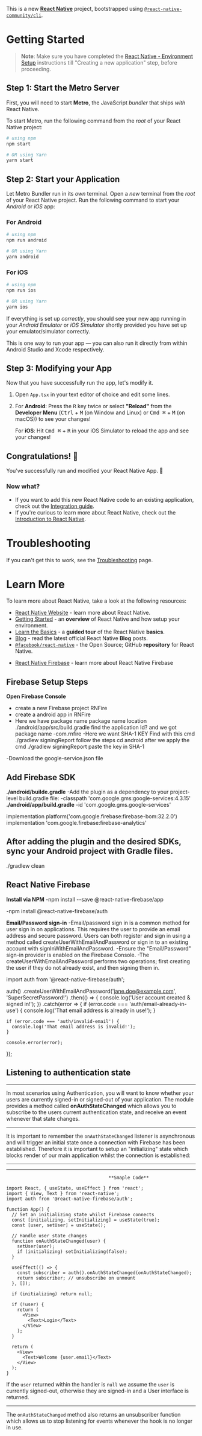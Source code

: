 This is a new [**React Native**](https://reactnative.dev) project, bootstrapped using [`@react-native-community/cli`](https://github.com/react-native-community/cli).

# Getting Started

> **Note**: Make sure you have completed the [React Native - Environment Setup](https://reactnative.dev/docs/environment-setup) instructions till "Creating a new application" step, before proceeding.

## Step 1: Start the Metro Server

First, you will need to start **Metro**, the JavaScript _bundler_ that ships _with_ React Native.

To start Metro, run the following command from the _root_ of your React Native project:

```bash
# using npm
npm start

# OR using Yarn
yarn start
```

## Step 2: Start your Application

Let Metro Bundler run in its _own_ terminal. Open a _new_ terminal from the _root_ of your React Native project. Run the following command to start your _Android_ or _iOS_ app:

### For Android

```bash
# using npm
npm run android

# OR using Yarn
yarn android
```

### For iOS

```bash
# using npm
npm run ios

# OR using Yarn
yarn ios
```

If everything is set up _correctly_, you should see your new app running in your _Android Emulator_ or _iOS Simulator_ shortly provided you have set up your emulator/simulator correctly.

This is one way to run your app — you can also run it directly from within Android Studio and Xcode respectively.

## Step 3: Modifying your App

Now that you have successfully run the app, let's modify it.

1. Open `App.tsx` in your text editor of choice and edit some lines.
2. For **Android**: Press the <kbd>R</kbd> key twice or select **"Reload"** from the **Developer Menu** (<kbd>Ctrl</kbd> + <kbd>M</kbd> (on Window and Linux) or <kbd>Cmd ⌘</kbd> + <kbd>M</kbd> (on macOS)) to see your changes!

   For **iOS**: Hit <kbd>Cmd ⌘</kbd> + <kbd>R</kbd> in your iOS Simulator to reload the app and see your changes!

## Congratulations! :tada:

You've successfully run and modified your React Native App. :partying_face:

### Now what?

- If you want to add this new React Native code to an existing application, check out the [Integration guide](https://reactnative.dev/docs/integration-with-existing-apps).
- If you're curious to learn more about React Native, check out the [Introduction to React Native](https://reactnative.dev/docs/getting-started).

# Troubleshooting

If you can't get this to work, see the [Troubleshooting](https://reactnative.dev/docs/troubleshooting) page.

# Learn More

To learn more about React Native, take a look at the following resources:

- [React Native Website](https://reactnative.dev) - learn more about React Native.
- [Getting Started](https://reactnative.dev/docs/environment-setup) - an **overview** of React Native and how setup your environment.
- [Learn the Basics](https://reactnative.dev/docs/getting-started) - a **guided tour** of the React Native **basics**.
- [Blog](https://reactnative.dev/blog) - read the latest official React Native **Blog** posts.
- [`@facebook/react-native`](https://github.com/facebook/react-native) - the Open Source; GitHub **repository** for React Native.

<!-- ============================================= My Steps ============================================= -->
<!-- ============================================= Firebase Steps ======================================= -->

- [React Native Firebase](https://rnfirebase.io/) - learn more about React Native Firebase

## Firebase Setup Steps

**Open Firebase Console**

- create a new Firebase project RNFire
- create a android app in RNFire
- Here we have package name
  package name location ./android/app/src/build.gradle
  find the application Id? and we got package name
  -com.rnfire
  -Here we want SHA-1 KEY
  Find with this cmd ./gradlew signingReport
  follow the steps
  cd android after we apply the cmd
  ./gradlew signingReport
  paste the key in SHA-1

-Download the google-service.json file

## Add Firebase SDK

**./android/builde.gradle**
-Add the plugin as a dependency to your project-level build.gradle file:
-classpath 'com.google.gms:google-services:4.3.15'
**./android/app/build.gradle**
-id 'com.google.gms.google-services'

implementation platform('com.google.firebase:firebase-bom:32.2.0')
implementation 'com.google.firebase:firebase-analytics'

## After adding the plugin and the desired SDKs, sync your Android project with Gradle files.

./gradlew clean

## React Native Firebase

**Install via NPM**
-npm install --save @react-native-firebase/app

-npm install @react-native-firebase/auth

**Email/Password sign-in**
-Email/password sign in is a common method for user sign in on applications. This requires the user to provide an email address and secure password. Users can both register and sign in using a method called createUserWithEmailAndPassword or sign in to an existing account with signInWithEmailAndPassword.
-Ensure the "Email/Password" sign-in provider is enabled on the Firebase Console.
-The createUserWithEmailAndPassword performs two operations; first creating the user if they do not already exist, and then signing them in.

import auth from '@react-native-firebase/auth';

auth()
.createUserWithEmailAndPassword('jane.doe@example.com', 'SuperSecretPassword!')
.then(() => {
console.log('User account created & signed in!');
})
.catch(error => {
if (error.code === 'auth/email-already-in-use') {
console.log('That email address is already in use!');
}

    if (error.code === 'auth/invalid-email') {
      console.log('That email address is invalid!');
    }

    console.error(error);

});

## Listening to authentication state

---

In most scenarios using Authentication, you will want to know whether your users are currently signed-in or signed-out of your application. The module provides a method called **onAuthStateChanged** which allows you to subscribe to the users current authentication state, and receive an event whenever that state changes.

---

It is important to remember the `onAuthStateChanged` listener is asynchronous and will trigger an initial state once a connection with Firebase has been established. Therefore it is important to setup an "initializing" state which blocks render of our main application whilst the connection is established:

---

---

                                          **Smaple Code**

```
import React, { useState, useEffect } from 'react';
import { View, Text } from 'react-native';
import auth from '@react-native-firebase/auth';

function App() {
  // Set an initializing state whilst Firebase connects
  const [initializing, setInitializing] = useState(true);
  const [user, setUser] = useState();

  // Handle user state changes
  function onAuthStateChanged(user) {
    setUser(user);
    if (initializing) setInitializing(false);
  }

  useEffect(() => {
    const subscriber = auth().onAuthStateChanged(onAuthStateChanged);
    return subscriber; // unsubscribe on unmount
  }, []);

  if (initializing) return null;

  if (!user) {
    return (
      <View>
        <Text>Login</Text>
      </View>
    );
  }

  return (
    <View>
      <Text>Welcome {user.email}</Text>
    </View>
  );
}

```

If the `user` returned within the handler is `null` we assume the `user` is currently signed-out, otherwise they are signed-in and a User interface is returned.

---

The `onAuthStateChanged` method also returns an unsubscriber function which allows us to stop listening for events whenever the hook is no longer in use.
